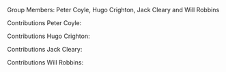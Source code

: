 Group Members: Peter Coyle, Hugo Crighton, Jack Cleary and Will Robbins

Contributions Peter Coyle:




Contributions Hugo Crighton:




Contributions Jack Cleary:






Contributions Will Robbins:
